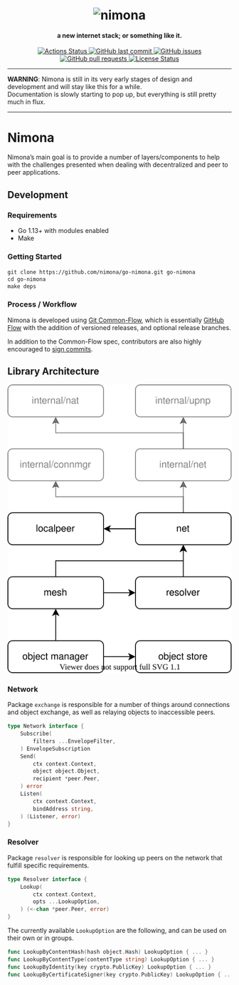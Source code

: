 <h1 align="center">
  <img src="https://user-images.githubusercontent.com/88447/67148586-4010a580-f2a1-11e9-9ece-91acf37b0c6f.png" alt="nimona" width="250px">
</h1>
<h4 align="center">a new internet stack; or something like it.</h4>


<p align="center">
  <a href="https://github.com/nimona/go-nimona/actions">
    <img src="https://github.com/nimona/go-nimona/workflows/CI/badge.svg?style=flat" alt="Actions Status">
  </a>
  <a href="https://github.com/nimona/go-nimona/commits/master">
    <img src="https://img.shields.io/github/last-commit/nimona/go-nimona.svg?style=flat&logo=github&logoColor=white"
alt="GitHub last commit">
  </a>
  <a href="https://github.com/nimona/go-nimona/issues">
    <img src="https://img.shields.io/github/issues-raw/nimona/go-nimona.svg?style=flat&logo=github&logoColor=white"
alt="GitHub issues">
  </a>
  <a href="https://github.com/nimona/go-nimona/pulls">
    <img src="https://img.shields.io/github/issues-pr-raw/nimona/go-nimona.svg?style=flat&logo=github&logoColor=white" alt="GitHub pull requests">
  </a>
  <a href="https://github.com/nimona/go-nimona/blob/master/LICENSE">
    <img src="https://img.shields.io/github/license/nimona/go-nimona.svg?style=flat" alt="License Status">
  </a>
</p>

---

__WARNING__: Nimona is still in its very early stages of design and development
and will stay like this for a while.  
Documentation is slowly starting to pop up, but everything is still pretty much
in flux.

---

# Nimona

Nimona’s main goal is to provide a number of layers/components to help with
the challenges presented when dealing with decentralized and peer to peer
applications.

## Development

### Requirements

- Go 1.13+ with modules enabled
- Make

### Getting Started

```
git clone https://github.com/nimona/go-nimona.git go-nimona
cd go-nimona
make deps
```

### Process / Workflow

Nimona is developed using [Git Common-Flow](https://commonflow.org/), which is
essentially [GitHub Flow](http://scottchacon.com/2011/08/31/github-flow.html)
with the addition of versioned releases, and optional release branches.

In addition to the Common-Flow spec, contributors are also highly encouraged to
[sign commits](https://git-scm.com/book/en/v2/Git-Tools-Signing-Your-Work).

## Library Architecture

![Library Architecture](./README-lib-architecture.drawio.svg)

### Network

Package `exchange` is responsible for a number of things around connections and
object exchange, as well as relaying objects to inaccessible peers.

```go
type Network interface {
    Subscribe(
        filters ...EnvelopeFilter,
    ) EnvelopeSubscription
    Send(
        ctx context.Context,
        object object.Object,
        recipient *peer.Peer,
    ) error
    Listen(
        ctx context.Context,
        bindAddress string,
    ) (Listener, error)
}
```

### Resolver

Package `resolver` is responsible for looking up peers on the network that
fulfill specific requirements.

```go
type Resolver interface {
    Lookup(
        ctx context.Context,
        opts ...LookupOption,
    ) (<-chan *peer.Peer, error)
}
```

The currently available `LookupOption` are the following, and can be used
on their own or in groups.

```go
func LookupByContentHash(hash object.Hash) LookupOption { ... }
func LookupByContentType(contentType string) LookupOption { ... }
func LookupByIdentity(key crypto.PublicKey) LookupOption { ... }
func LookupByCertificateSigner(key crypto.PublicKey) LookupOption { ... }
```

<!-- Links -->

[Go environment]: https://golang.org/doc/install

<!-- Badge images -->

[Actions Status]: https://github.com/nimona/go-nimona/workflows/CI/badge.svg?style=flat
[License Status]: https://img.shields.io/github/license/nimona/go-nimona.svg?style=flat
